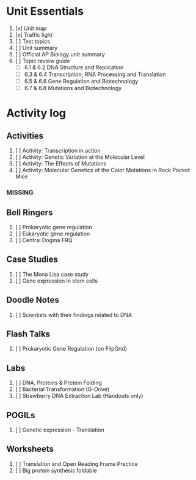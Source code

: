 # Unit Essentials
1. [x] Unit map
2. [x] Traffic light
3. [ ] Test topics
4. [ ] Unit summary
5. [ ] Official AP Biology unit summary
6. [ ] Topic review guide  
	- [ ] 6.1 & 6.2 DNA Structure and Replication  
	- [ ] 6.3 & 6.4 Transcription, RNA Processing and Translation  
	- [ ] 6.5 & 6.6 Gene Regulation and Biotechnology  
	- [ ] 6.7 & 6.8 Mutations and Biotechnology

# Activity log
## Activities
1. [ ] Activity: Transcription in action
2. [ ] Activity: Genetic Variation at the Molecular Level
3. [ ] Activity: The Effects of Mutations
4. [ ] Activity: Molecular Genetics of the Color Mutations in Rock Pocket Mice
### MISSING

## Bell Ringers
1. [ ] Prokaryotic gene regulation
2. [ ] Eukaryotic gene regulation
3. [ ] Central Dogma FRQ

## Case Studies
1. [ ] The Mona Lisa case study
2. [ ] Gene expression in stem cells

## Doodle Notes
1. [ ] Scientists with their findings related to DNA

## Flash Talks
1. [ ] Prokaryotic Gene Regulation (on FlipGrid)

## Labs
1. [ ] DNA, Proteins & Protein Folding
2. [ ] Bacterial Transformation (G-Drive)
3. [ ] Strawberry DNA Extraction Lab (Handouts only)

## POGILs
1. [ ] Genetic expression - Translation

## Worksheets
1. [ ] Translation and Open Reading Frame Practice
2. [ ] Big protein synthesis foldable
